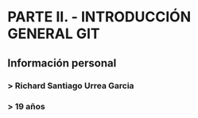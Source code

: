# PARTE II. - INTRODUCCIÓN GENERAL GIT
## Información personal
### > Richard Santiago Urrea Garcia
### > 19 años

